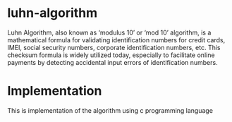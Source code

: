 # luhn-algorithm

Luhn Algorithm, also known as ‘modulus 10’ or ‘mod 10’ algorithm, is a mathematical formula for validating identification numbers for credit cards, IMEI, social security numbers, corporate identification numbers, etc. This checksum formula is widely utilized today, especially to facilitate online payments by detecting accidental input errors of identification numbers.

# Implementation

This is implementation of the algorithm using c programming language
